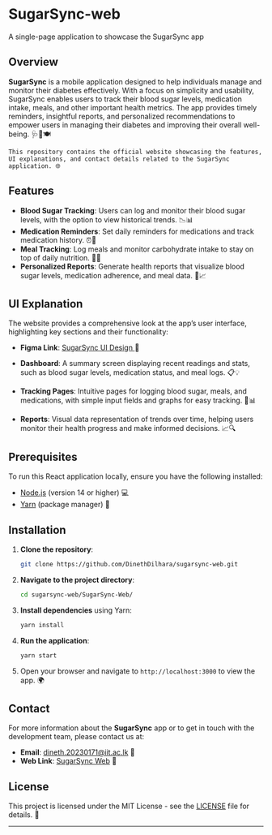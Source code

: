
# SugarSync-web

 A single-page application to showcase the SugarSync app

## Overview
**SugarSync** is a mobile application designed to help individuals manage and monitor their diabetes effectively. With a focus on simplicity and usability, SugarSync enables users to track their blood sugar levels, medication intake, meals, and other important health metrics. The app provides timely reminders, insightful reports, and personalized recommendations to empower users in managing their diabetes and improving their overall well-being. 🩺💊🍽️

`This repository contains the official website showcasing the features, UI explanations, and contact details related to the SugarSync application. 🌐`

## Features
- **Blood Sugar Tracking**: Users can log and monitor their blood sugar levels, with the option to view historical trends. 📉📊
- **Medication Reminders**: Set daily reminders for medications and track medication history. ⏰💊
- **Meal Tracking**: Log meals and monitor carbohydrate intake to stay on top of daily nutrition. 🍎🥗
- **Personalized Reports**: Generate health reports that visualize blood sugar levels, medication adherence, and meal data. 📑📈

## UI Explanation
The website provides a comprehensive look at the app’s user interface, highlighting key sections and their functionality:

- **Figma Link**: [SugarSync UI Design ](https://www.figma.com/design/x6lSTkm13LQwpgqRqdWZxO/Sugar-Sync-UI?node-id=1-4&t=2UKPKNOcWR5y9UvC-1) 🔗

- **Dashboard**: A summary screen displaying recent readings and stats, such as blood sugar levels, medication status, and meal logs. 📋💡
- **Tracking Pages**: Intuitive pages for logging blood sugar, meals, and medications, with simple input fields and graphs for easy tracking. 📝📊
- **Reports**: Visual data representation of trends over time, helping users monitor their health progress and make informed decisions. 📈🔍

## Prerequisites
To run this React application locally, ensure you have the following installed:
- [Node.js](https://nodejs.org/) (version 14 or higher) 💻
- [Yarn](https://yarnpkg.com/) (package manager) 🧶

## Installation

1. **Clone the repository**:
   ```bash
   git clone https://github.com/DinethDilhara/sugarsync-web.git
   ```

2. **Navigate to the project directory**:
   ```bash
   cd sugarsync-web/SugarSync-Web/
   ```

3. **Install dependencies** using Yarn:
   ```bash
   yarn install
   ```

4. **Run the application**:
   ```bash
   yarn start
   ```

5. Open your browser and navigate to `http://localhost:3000` to view the app. 🌍

## Contact
For more information about the **SugarSync** app or to get in touch with the development team, please contact us at:
- **Email**: dineth.20230171@iit.ac.lk 📧
- **Web Link**: [SugarSync Web](https://sugarsync-web.vercel.app/) 🔗

## License
This project is licensed under the MIT License - see the [LICENSE](LICENSE) file for details. 📜

---
